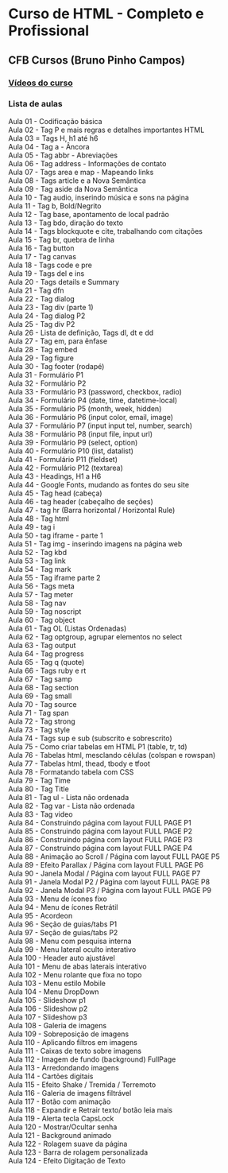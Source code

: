 # Curso de HTML - Completo e Profissional
## CFB Cursos (Bruno Pinho Campos)

### [Vídeos do curso](https://www.youtube.com/watch?v=BUpk68lggtY&list=PLx4x_zx8csUiVHRDO_7qhOaeNrrQ5uU8c)

### Lista de aulas

Aula 01 - Codificação básica  
Aula 02 - Tag P e mais regras e detalhes importantes HTML  
Aula 03 = Tags H, h1 até h6  
Aula 04 - Tag a - Âncora  
Aula 05 - Tag abbr - Abreviações  
Aula 06 - Tag address - Informações de contato  
Aula 07 - Tags area e map - Mapeando links  
Aula 08 - Tags article e a Nova Semântica  
Aula 09 - Tag aside da Nova Semântica  
Aula 10 - Tag audio, inserindo música e sons na página  
Aula 11 - Tag b, Bold/Negrito  
Aula 12 - Tag base, apontamento de local padrão  
Aula 13 - Tag bdo, diração do texto  
Aula 14 - Tags blockquote e cite, trabalhando com citações  
Aula 15 - Tag br, quebra de linha  
Aula 16 - Tag button  
Aula 17 - Tag canvas  
Aula 18 - Tags code e pre  
Aula 19 - Tags del e ins  
Aula 20 - Tags details e Summary  
Aula 21 - Tag dfn  
Aula 22 - Tag dialog  
Aula 23 - Tag div (parte 1)  
Aula 24 - Tag dialog P2  
Aula 25 - Tag div P2  
Aula 26 - Lista de definição, Tags dl, dt e dd  
Aula 27 - Tag em, para ênfase  
Aula 28 - Tag embed  
Aula 29 - Tag figure  
Aula 30 - Tag footer (rodapé)  
Aula 31 - Formulário P1  
Aula 32 - Formulário P2  
Aula 33 - Formulário P3 (password, checkbox, radio)  
Aula 34 - Formulário P4 (date, time, datetime-local)  
Aula 35 - Formulário P5 (month, week, hidden)  
Aula 36 - Formulário P6 (input color, email, image)  
Aula 37 - Formulário P7 (input input tel, number, search)  
Aula 38 - Formulário P8 (input file, input url)  
Aula 39 - Formulário P9 (select, option)  
Aula 40 - Formulário P10 (list, datalist)  
Aula 41 - Formulário P11 (fieldset)  
Aula 42 - Formulário P12 (textarea)  
Aula 43 - Headings, H1 a H6  
Aula 44 - Google Fonts, mudando as fontes do seu site  
Aula 45 - Tag head (cabeça)  
Aula 46 - tag header (cabeçalho de seções)  
Aula 47 - tag hr (Barra horizontal / Horizontal Rule)  
Aula 48 - Tag html  
Aula 49 - tag i  
Aula 50 - tag iframe - parte 1  
Aula 51 - Tag img - inserindo imagens na página web  
Aula 52 - Tag kbd  
Aula 53 - Tag link  
Aula 54 - Tag mark  
Aula 55 - Tag iframe parte 2  
Aula 56 - Tags meta  
Aula 57 - Tag meter  
Aula 58 - Tag nav  
Aula 59 - Tag noscript  
Aula 60 - Tag object  
Aula 61 - Tag OL (Listas Ordenadas)  
Aula 62 - Tag optgroup, agrupar elementos no select  
Aula 63 - Tag output  
Aula 64 - Tag progress  
Aula 65 - Tag q (quote)  
Aula 66 - Tags ruby e rt  
Aula 67 - Tag samp  
Aula 68 - Tag section  
Aula 69 - Tag small  
Aula 70 - Tag source  
Aula 71 - Tag span  
Aula 72 - Tag strong  
Aula 73 - Tag style  
Aula 74 - Tags sup e sub (subscrito e sobrescrito)  
Aula 75 - Como criar tabelas em HTML P1 (table, tr, td)  
Aula 76 - Tabelas html, mesclando células (colspan e rowspan)  
Aula 77 - Tabelas html, thead, tbody e tfoot  
Aula 78 - Formatando tabela com CSS  
Aula 79 - Tag Time  
Aula 80 - Tag Title  
Aula 81 - Tag ul - Lista não ordenada  
Aula 82 - Tag var - Lista não ordenada  
Aula 83 - Tag video  
Aula 84 - Construindo página com layout FULL PAGE P1  
Aula 85 - Construindo página com layout FULL PAGE P2  
Aula 86 - Construindo página com layout FULL PAGE P3  
Aula 87 - Construindo página com layout FULL PAGE P4  
Aula 88 - Animação ao Scroll / Página com layout FULL PAGE P5  
Aula 89 - Efeito Parallax / Página com layout FULL PAGE P6  
Aula 90 - Janela Modal / Página com layout FULL PAGE P7  
Aula 91 - Janela Modal P2 / Página com layout FULL PAGE P8  
Aula 92 - Janela Modal P3 / Página com layout FULL PAGE P9  
Aula 93 - Menu de ícones fixo  
Aula 94 - Menu de ícones Retrátil  
Aula 95 - Acordeon  
Aula 96 - Seção de guias/tabs P1  
Aula 97 - Seção de guias/tabs P2  
Aula 98 - Menu com pesquisa interna  
Aula 99 - Menu lateral oculto interativo  
Aula 100 - Header auto ajustável  
Aula 101 - Menu de abas laterais interativo  
Aula 102 - Menu rolante que fixa no topo  
Aula 103 - Menu estilo Mobile  
Aula 104 - Menu DropDown  
Aula 105 - Slideshow p1  
Aula 106 - Slideshow p2  
Aula 107 - Slideshow p3  
Aula 108 - Galeria de imagens  
Aula 109 - Sobreposição de imagens  
Aula 110 - Aplicando filtros em imagens  
Aula 111 - Caixas de texto sobre imagens  
Aula 112 - Imagem de fundo (background) FullPage  
Aula 113 - Arredondando imagens  
Aula 114 - Cartões digitais  
Aula 115 - Efeito Shake / Tremida / Terremoto  
Aula 116 - Galeria de imagens filtrável  
Aula 117 - Botão com animação  
Aula 118 - Expandir e Retrair texto/ botão leia mais  
Aula 119 - Alerta tecla CapsLock  
Aula 120 - Mostrar/Ocultar senha  
Aula 121 - Background animado  
Aula 122 - Rolagem suave da página  
Aula 123 - Barra de rolagem personalizada  
Aula 124 - Efeito Digitação de Texto  